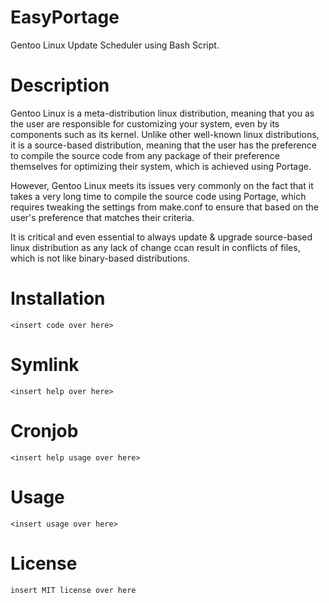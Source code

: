 # EasyPortage
Gentoo Linux Update Scheduler using Bash Script.

# Description
Gentoo Linux is a meta-distribution linux distribution, meaning that you as the user are responsible for customizing your system, even by its components such as its kernel. Unlike other well-known linux distributions, it is a source-based distribution, meaning that the user has the preference to compile the source code from any package of their preference themselves for optimizing their system, which is achieved using Portage. 

However, Gentoo Linux meets its issues very commonly on the fact that it takes a very long time to compile the source code using Portage, which requires tweaking the settings from make.conf to ensure that based on the user's preference that matches their criteria. 

It is critical and even essential to always update & upgrade source-based linux distribution as any lack of change ccan result in conflicts of files, which is not like binary-based distributions.

# Installation
```
<insert code over here>
```
# Symlink
```
<insert help over here>
```

# Cronjob
```
<insert help usage over here>
```

# Usage
```
<insert usage over here>
```

# License
```
insert MIT license over here
```
